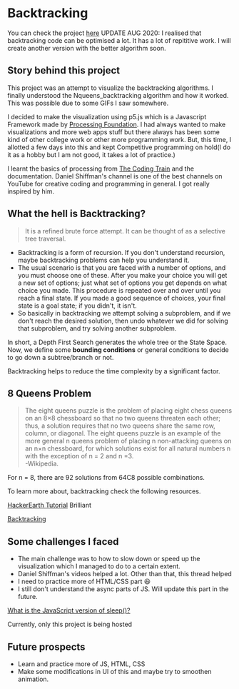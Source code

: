 # Backtracking

You can check the project [here](https://sankalp1999.github.io/Nqueens_Visualization/Nqueens)
UPDATE AUG 2020: I realised that backtracking code can be optimised a lot. It has a lot of repititive work. I will create another version with the better algorithm soon.

## Story behind this project

This project was an attempt to visualize the backtracking algorithms. I finally understood the Nqueens_backtracking algorithm and
how it worked. This was possible due to some GIFs I saw somewhere.

I decided to make the visualization using p5.js which is a Javascript Framework made by [Processing Foundation](https://processing.org/).
I had always wanted to make visualizations and more web apps stuff but there always has been some kind of other college work or
other more programming work. But, this time, I allotted a few days into this and kept Competitive programming on hold(I do it as a hobby but I am not good, it takes a lot of practice.)

I learnt the basics of processing from [The Coding Train](https://www.youtube.com/results?search_query=daniel+shiffman) and the documentation.
Daniel Shiffman's channel is one of the best channels on YouTube for creative coding and programming in general. I got really inspired by him.

## What the hell is Backtracking?

> It is a refined brute force attempt. It can be thought of as a selective tree traversal.

- Backtracking is a form of recursion. If you don't understand recursion, maybe backtracking problems can help you understand it.
- The usual scenario is that you are faced with a number of options, and you must choose one of these. After you make your choice you will get a new set of options; just what set of options you get depends on what choice you made. This procedure is repeated over and over until you reach a final state. If you made a good sequence of choices, your final state is a goal state; if you didn't, it isn't.
- So basically in backtracking we attempt solving a subproblem, and if we don't reach the desired solution, then undo whatever we did for solving that subproblem, and try solving another subproblem.

In short, a Depth First Search generates the whole tree or the State Space. Now, we define some **bounding conditions** or general conditions to decide to go down a subtree/branch or not.

Backtracking helps to reduce the time complexity by a significant factor.

## 8 Queens Problem

> The eight queens puzzle is the problem of placing eight chess queens on an 8×8 chessboard so that no two queens threaten each other; thus, a solution requires that no two queens share the same row, column, or diagonal. The eight queens puzzle is an example of the more general n queens problem of placing n non-attacking queens on an n×n chessboard, for which solutions exist for all natural numbers n with the exception of n = 2 and n =3.                                   
 -Wikipedia.

For n = 8, there are 92 solutions from 64C8 possible combinations. 

To learn more about, backtracking check the following resources.

[HackerEarth Tutorial](https://www.hackerearth.com/practice/basic-programming/recursion/recursion-and-backtracking/tutorial/)
Brilliant

[Backtracking](https://www.cis.upenn.edu/~matuszek/cit594-2012/Pages/backtracking.html)

## Some challenges I faced

- The main challenge was to how to slow down or speed up the visualization which I managed to do to a certain extent.
- Daniel Shiffman's videos helped a lot. Other than that, this thread helped
- I need to practice more of HTML/CSS part 😆
- I still don't understand the async parts of JS. Will update this part in the future.

[What is the JavaScript version of sleep()?](https://stackoverflow.com/questions/951021/what-is-the-javascript-version-of-sleep)

Currently, only this project is being hosted 

## Future prospects
- Learn and practice more of JS, HTML, CSS
- Make some modifications in UI of this and maybe try to smoothen animation.
